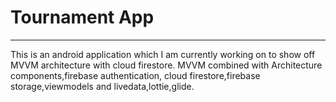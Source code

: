 <b><h1>Tournament App</h1></b>
<hr></hr>
This is an android application which I am currently working on to show off MVVM architecture with cloud firestore. MVVM combined with Architecture components,firebase authentication,
cloud firestore,firebase storage,viewmodels and livedata,lottie,glide.



